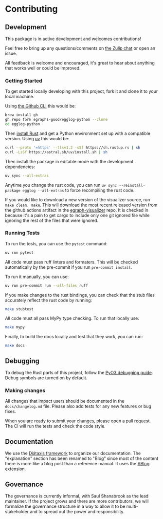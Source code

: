 # Contributing

## Development

This package is in active development and welcomes contributions!

Feel free to bring up any questions/comments on [the Zulip chat](https://egraphs.zulipchat.com/) or open an issue.

All feedback is welcome and encouraged, it's great to hear about anything that works well or could be improved.

### Getting Started

To get started locally developing with this project, fork it and clone it to your local machine.

Using [the Github CLI](https://github.com/cli/cli#installation) this would be:

```bash
brew install gh
gh repo fork egraphs-good/egglog-python --clone
cd egglog-python
```

Then [install Rust](https://www.rust-lang.org/tools/install) and get a Python environment set up with a compatible version. Using [uv](https://docs.astral.sh/uv/getting-started/installation/) this would be:

```bash
curl --proto '=https' --tlsv1.2 -sSf https://sh.rustup.rs | sh
curl -LsSf https://astral.sh/uv/install.sh | sh
```

Then install the package in editable mode with the development dependencies:

```bash
uv sync --all-extras
```

Anytime you change the rust code, you can run `uv sync --reinstall-package egglog --all-extras` to force recompiling the rust code.

If you would like to download a new version of the visualizer source, run `make clean; make`. This will download
the most recent released version from the github actions artifact in the [egraph-visualizer](https://github.com/egraphs-good/egraph-visualizer) repo. It is checked in because it's a pain to get cargo to include only one git ignored file while ignoring the rest of the files that were ignored.

### Running Tests

To run the tests, you can use the `pytest` command:

```bash
uv run pytest
```

All code must pass ruff linters and formaters. This will be checked automatically by the pre-commit if you run `pre-commit install`.

To run it manually, you can use:

```bash
uv run pre-commit run --all-files ruff
```

If you make changes to the rust bindings, you can check that the stub files accurately reflect the rust code by running:

```bash
make stubtest
```

All code must all pass MyPy type checking. To run that locally use:

```bash
make mypy
```

Finally, to build the docs locally and test that they work, you can run:

```bash
make docs
```

## Debugging

To debug the Rust parts of this project, follow the [PyO3 debugging guide](https://pyo3.rs/main/debugging.html#debugger-specific-setup).
Debug symbols are turned on by default.

### Making changes

All changes that impact users should be documented in the `docs/changelog.md` file. Please also add tests for any new features
or bug fixes.

When you are ready to submit your changes, please open a pull request. The CI will run the tests and check the code style.

## Documentation

We use the [Diátaxis framework](https://diataxis.fr/) to organize our documentation. The "explanation" section has
been renamed to "Blog" since most of the content there is more like a blog post than a reference manual. It uses
the [ABlog](https://ablog.readthedocs.io/en/stable/index.html#how-it-works) extension.

## Governance

The governance is currently informal, with Saul Shanabrook as the lead maintainer. If the project grows and there
are more contributors, we will formalize the governance structure in a way to allow it to be multi-stakeholder and
to spread out the power and responsibility.
